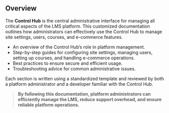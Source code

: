 ## Overview

The **Control Hub** is the central administrative interface for managing all critical aspects of the LMS platform. This customized documentation outlines how administrators can effectively use the Control Hub to manage site settings, users, courses, and e-commerce features.


- An overview of the Control Hub’s role in platform management.
- Step-by-step guides for configuring site settings, managing users, setting up courses, and handling e-commerce operations.
- Best practices to ensure secure and efficient usage.
- Troubleshooting advice for common administrative issues.

Each section is written using a standardized template and reviewed by both a platform administrator and a developer familiar with the Control Hub.

> **By following this documentation, platform administrators can efficiently manage the LMS, reduce support overhead, and ensure reliable platform operations.**
